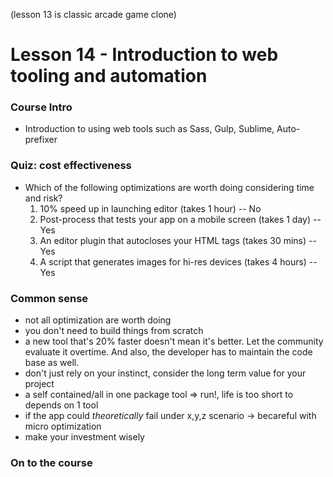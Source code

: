 (lesson 13 is classic arcade game clone)
# Lesson 14 - Introduction to web tooling and automation

### Course Intro
* Introduction to using web tools such as Sass, Gulp, Sublime, Auto-prefixer

### Quiz: cost effectiveness
* Which of the following optimizations are worth doing considering time and risk?
  1. 10% speed up in launching editor (takes 1 hour) -- No
  2. Post-process that tests your app on a mobile screen (takes 1 day) -- Yes
  3. An editor plugin that autocloses your HTML tags (takes 30 mins) -- Yes
  4. A script that generates images for hi-res devices (takes 4 hours) -- Yes

### Common sense
* not all optimization are worth doing
* you don't need to build things from scratch
* a new tool that's 20% faster doesn't mean it's better. Let the community evaluate it overtime. And also, the developer has to maintain the code base as well.
* don't just rely on your instinct, consider the long term value for your project
* a self contained/all in one package tool => run!, life is too short to depends on 1 tool
* if the app could *theoretically* fail under x,y,z scenario -> becareful with micro optimization
* make your investment wisely

### On to the course
